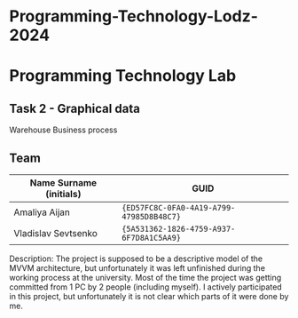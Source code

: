 # Programming-Technology-Lodz-2024

# Programming Technology Lab


## Task 2 - Graphical data

Warehouse Business process

## Team

| Name Surname (initials) | GUID                                     |
| ----------------------- | ---------------------------------------- |
| Amaliya Aijan           | `{ED57FC8C-0FA0-4A19-A799-47985D8B48C7}` |
| Vladislav Sevtsenko     | `{5A531362-1826-4759-A937-6F7D8A1C5AA9}` |

Description:
The project is supposed to be a descriptive model of the MVVM architecture, but unfortunately it was left unfinished during the working process at the university. Most of the time the project was getting committed from 1 PC by 2 people (including myself). I actively participated in this project, but unfortunately it is not clear which parts of it were done by me.
